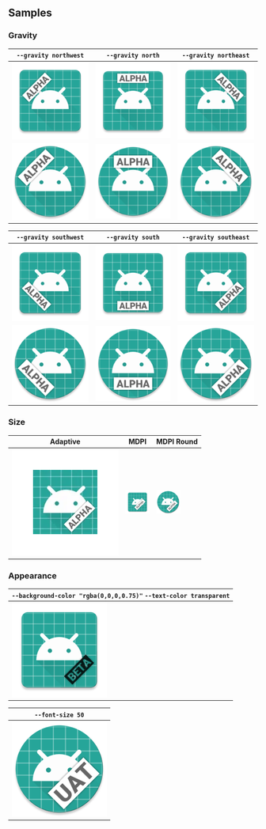 ## Samples

### Gravity

| `--gravity northwest`                                         | `--gravity north`                                         | `--gravity northeast`                                         |
|---------------------------------------------------------------|-----------------------------------------------------------|---------------------------------------------------------------|
| ![](./samples/output/ic_launcher-xxxhdpi-northwest.png)       | ![](./samples/output/ic_launcher-xxxhdpi-north.png)       | ![](./samples/output/ic_launcher-xxxhdpi-northeast.png)       |
| ![](./samples/output/ic_launcher_round-xxxhdpi-northwest.png) | ![](./samples/output/ic_launcher_round-xxxhdpi-north.png) | ![](./samples/output/ic_launcher_round-xxxhdpi-northeast.png) |

| `--gravity southwest`                                         | `--gravity south`                                         | `--gravity southeast`                               |
|---------------------------------------------------------------|-----------------------------------------------------------|-----------------------------------------------------|
| ![](./samples/output/ic_launcher-xxxhdpi-southwest.png)       | ![](./samples/output/ic_launcher-xxxhdpi-south.png)       | ![](./samples/output/ic_launcher-xxxhdpi.png)       |
| ![](./samples/output/ic_launcher_round-xxxhdpi-southwest.png) | ![](./samples/output/ic_launcher_round-xxxhdpi-south.png) | ![](./samples/output/ic_launcher_round-xxxhdpi.png) |

### Size

| Adaptive                                          | MDPI                                       | MDPI Round                                       |
|---------------------------------------------------|--------------------------------------------|--------------------------------------------------|
| ![](./samples/output/ic_launcher_foreground.webp) | ![](./samples/output/ic_launcher-mdpi.png) | ![](./samples/output/ic_launcher_round-mdpi.png) |

### Appearance

| `--background-color "rgba(0,0,0,0.75)"` `--text-color transparent` |
|--------------------------------------------------------------------|
| ![](./samples/output/ic_launcher-xxxhdpi-dark-transparent.png)     |

| `--font-size 50`                                           |
|------------------------------------------------------------|
| ![](./samples/output/ic_launcher_round-xxxhdpi-larger.png) |
